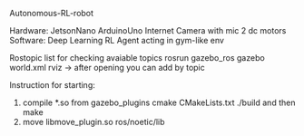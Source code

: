 Autonomous-RL-robot

Hardware:
    JetsonNano
    ArduinoUno
    Internet Camera with mic
    2 dc motors
Software:
    Deep Learning RL Agent acting in gym-like env

Rostopic list for checking avaiable topics
rosrun gazebo_ros gazebo world.xml
rviz -> after opening you can add by topic

Instruction for starting:
1. compile *.so from gazebo_plugins cmake CMakeLists.txt ./build and then make
2. move libmove_plugin.so ros/noetic/lib
